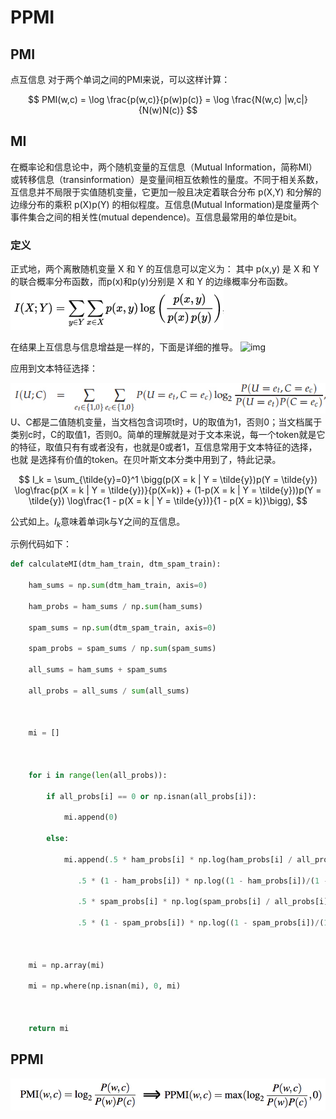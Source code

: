 # PPMI



## PMI
点互信息
对于两个单词之间的PMI来说，可以这样计算：

$$
PMI(w,c) = \log \frac{p(w,c)}{p(w)p(c)} = \log \frac{N(w,c) |w,c|}{N(w)N(c)}
$$
## MI
在概率论和信息论中，两个随机变量的互信息（Mutual Information，简称MI）或转移信息（transinformation）是变量间相互依赖性的量度。不同于相关系数，互信息并不局限于实值随机变量，它更加一般且决定着联合分布 p(X,Y) 和分解的边缘分布的乘积 p(X)p(Y) 的相似程度。互信息(Mutual Information)是度量两个事件集合之间的相关性(mutual dependence)。互信息最常用的单位是bit。

### 定义
正式地，两个离散随机变量 X 和 Y 的互信息可以定义为：
其中 p(x,y) 是 X 和 Y 的联合概率分布函数，而p(x)和p(y)分别是 X 和 Y 的边缘概率分布函数。
![](image/Pasted%20image%2020221105213425.png)

在结果上互信息与信息增益是一样的，下面是详细的推导。
![img](https://img-blog.csdnimg.cn/2019072320171787.png?x-oss-process=image/watermark,type_ZmFuZ3poZW5naGVpdGk,shadow_10,text_aHR0cHM6Ly9ibG9nLmNzZG4ubmV0L2FzaWFsZWVfYmlyZA==,size_16,color_FFFFFF,t_70)

应用到文本特征选择：

![](image/Pasted%20image%2020221106104620.png)
U、C都是二值随机变量，当文档包含词项t时，U的取值为1，否则0；当文档属于类别c时，C的取值1，否则0。简单的理解就是对于文本来说，每一个token就是它的特征，取值只有有或者没有，也就是0或者1，互信息常用于文本特征的选择，也就
是选择有价值的token。在贝叶斯文本分类中用到了，特此记录。

$$
I_k = \sum_{\tilde{y}=0}^1 \bigg(p(X = k | Y = \tilde{y})p(Y = \tilde{y}) \log\frac{p(X = k | Y = \tilde{y})}{p(X=k)} + (1-p(X = k | Y = \tilde{y}))p(Y = \tilde{y}) \log\frac{1 - p(X = k | Y = \tilde{y})}{1 - p(X = k)}\bigg),
$$

公式如上。$I_k$意味着单词k与Y之间的互信息。

示例代码如下：
```python
def calculateMI(dtm_ham_train, dtm_spam_train):

    ham_sums = np.sum(dtm_ham_train, axis=0)

    ham_probs = ham_sums / np.sum(ham_sums)

    spam_sums = np.sum(dtm_spam_train, axis=0)

    spam_probs = spam_sums / np.sum(spam_sums)

    all_sums = ham_sums + spam_sums

    all_probs = all_sums / sum(all_sums)

  

    mi = []

  

    for i in range(len(all_probs)):

        if all_probs[i] == 0 or np.isnan(all_probs[i]):  

            mi.append(0)

        else:

            mi.append(.5 * ham_probs[i] * np.log(ham_probs[i] / all_probs[i]) +

               .5 * (1 - ham_probs[i]) * np.log((1 - ham_probs[i])/(1 - all_probs[i])) +

               .5 * spam_probs[i] * np.log(spam_probs[i] / all_probs[i]) +

               .5 * (1 - spam_probs[i]) * np.log((1 - spam_probs[i])/(1 - all_probs[i])))

  

    mi = np.array(mi)

    mi = np.where(np.isnan(mi), 0, mi)

  

    return mi
```

## PPMI
![](image/Pasted%20image%2020221106002950.png)



